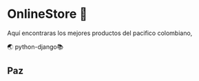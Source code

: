 # OnlineStore  :strawberry:
Aquí encontraras los mejores productos del pacifico colombiano, 

:earth_asia: python-django:books:
## Paz
